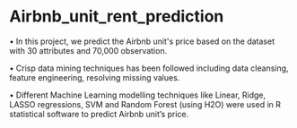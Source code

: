 # Airbnb_unit_rent_prediction

•  In this project, we predict the Airbnb unit's price based on the dataset with 30 attributes and 70,000 observation. 

•  Crisp data mining techniques has been followed including data cleansing, feature engineering, resolving missing values.

•  Different Machine Learning modelling techniques like Linear, Ridge, LASSO regressions, SVM and Random Forest (using H2O) were used in R statistical software to predict Airbnb unit’s price.
